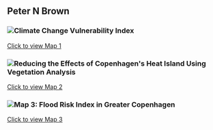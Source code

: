 ## Peter N Brown


### ![Climate Change Vulnerability Index](https://drive.google.com/file/d/1-1HP4UVgJiAxeSpelvTNNHTHHz2p2-fO/view?usp=sharing)

[Click to view Map 1](https://drive.google.com/file/d/1EZlmB8gc67XfuUuhn6bpVCvMRWYxksFi/view?usp=sharing)

### ![Reducing the Effects of Copenhagen's Heat Island Using Vegetation Analysis](https://drive.google.com/file/d/1Ff7LQux4MSI0URH4rrql8INx2X98mzC2/view?usp=sharing)

[Click to view Map 2](https://drive.google.com/file/d/1wlJ_b3_ZZu1I4PU1r6GggtNxKPFUsFTY/view?usp=sharing)

### ![Map 3: Flood Risk Index in Greater Copenhagen](https://drive.google.com/file/d/1UAB-q_i3E8uVk0xXgpnc3-9u1RjLWKc6/view?usp=sharing)

[Click to view Map 3](https://drive.google.com/file/d/1Na_m9gFR_gixzAfEMuKs3uV5pF16HsXe/view?usp=sharing)


